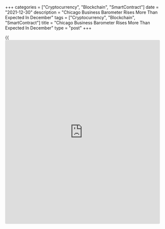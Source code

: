+++
categories = ["Cryptocurrency", "Blockchain", "SmartContract"]
date = "2021-12-30"
description = "Chicago Business Barometer Rises More Than Expected In December"
tags = ["Cryptocurrency", "Blockchain", "SmartContract"]
title = "Chicago Business Barometer Rises More Than Expected In December"
type = "post"
+++

{{<iframe id="large-banner" src="https://www.bounty.group/#slide=2.0" width="100%" height="600" scrolling="no" style="border: 0px solid rgb(216, 221, 230); border-radius: 3px;">}}

After reporting a slowdown in the pace of growth in Chicago-area
[business][1] activity in the previous month, MNI Indicators released a
report on Thursday showing growth picked back up in the month of
December.

MNI Indicators said its Chicago business barometer rose to 63.1 in
December from 61.8 in November, with a reading above 50 indicating
growth. Economists had expected the business barometer to inch up to
62.0.

The modest rebound by the business barometer came as the new orders
index jumped to 66.5 in December from 58.3 in November, nearly
recovering to October's level.

The production index also showed slight increase during the month,
reaching its highest reading since July.

Meanwhile, the report showed the employment index dipped for the second
month in a row, falling to its lowest level since June.

The prices paid index also dropped to a seven-month low in December but
remained above its 12-month average, as shortages of certain materials
led to inflated costs.

MNI Indicators noted the inventories index rose for the third straight
month to a four-year high, with firms expressing the importance of
stocking up due to persistent supply chain disruptions.

For comments and feedback [contact](https://www.playgroundfx.com/contact/): editorial@rtt[news](https://www.letsplayfx.com/blog/forex-news-website/).com

[Economic News][2]

 **What parts of the world are seeing the best (and worst) economic
performances lately? Click[here][3] to check out our [Econ Scorecard][3]
and find out! See up-to-the-moment [ranking](https://www.playgroundfx.com/blog/crypto-exchange-ranking/)s for the best and worst
performers in [GDP][4], [unemployment rate][5], [inflation][3] and much
more.**

   1. www.rtt[news](https://www.letsplayfx.com/blog/forex-news-website/).com/Content/Business.aspx
   2. www.rtt[news](https://www.letsplayfx.com/blog/forex-news-website/).com/Content/EconomicNews.aspx
   3. www.rtt[news](https://www.letsplayfx.com/blog/forex-news-website/).com/economic-scorecard/world-rank/CPI/highest-performance.aspx
   4. www.rtt[news](https://www.letsplayfx.com/blog/forex-news-website/).com/economic-scorecard/world-rank/GDP/highest-performance.aspx
   5. www.rtt[news](https://www.letsplayfx.com/blog/forex-news-website/).com/economic-scorecard/world-rank/unemployment-rate/lowest-performance.aspx